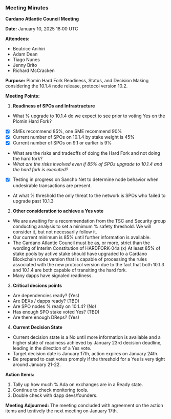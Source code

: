 ### Meeting Minutes

**Cardano Atlantic Council Meeting**

**Date:** January 10, 2025 18:00 UTC

**Attendees:** 
- Beatrice Anihiri
- Adam Dean
- Tiago Nunes
- Jenny Brito
- Richard McCracken

**Purpose:** 
Plomin Hard Fork Readiness, Status, and Decision Making considering the 10.1.4 node release, protocol version 10.2.

**Meeting Points:**

1. **Readiness of SPOs and Infrastructure**
- What % upgrade to 10.1.4 do we expect to see prior to voting Yes on the Plomin Hard Fork?
- [x] SMEs recommend 85%, one SME recommend 90%
- [x] Current number of SPOs on 10.1.4 by stake weight is 45%
- [x] Current number of SPOs on 9.1 or earlier is 9%
- What are the risks and tradeoffs of doing the Hard Fork and not doing the hard fork?
- *What are the risks involved even if 85% of SPOs upgrade to 10.1.4 and the hard fork is executed?*
- [x] Testing in progress on Sancho Net to determine node behavior when undesirable transactions are present.
- At what % threshold the only threat to the network is SPOs who failed to upgrade past 10.1.3

2. **Other consideration to achieve a Yes vote**
- We are awaiting for a recommendation from the TSC and Security group conducting analysis to set a minimum % safety threshold. We will consider it, but not necessarily follow it.
- Our current minimum is 85% until further information is available.
- The Cardano Atlantic Council must be as, or more, strict than the wording of Interim Constitution of HARDFORK-04a (x) At least 85% of stake pools by active stake should have upgraded to a Cardano Blockchain node version that is capable of processing the rules associated with the new protocol version due to the fact that both 10.1.3 and 10.1.4 are both capable of transiting the hard fork.
- Many dapps have signaled readiness.
 
3. **Critical decions points**
 - Are dependencies ready? (Yes)
 - Are DEXs / dapps ready? (TBD)
 - Are SPO nodes % ready on 10.1.4? (No)
 - Has enough SPO stake voted Yes? (TBD)
 - Are there enough DReps? (Yes)

4. **Current Decision State**
- Current decision state is a No until more information is available and a higher state of readiness achieved by January 23rd decision deadline, leading in the direction of a Yes vote.
- Target decision date is January 17th, action expires on January 24th.
- Be prepared to cast votes promply if the threshold for a Yes is very tight around January 21-22.

**Action Items:**
1. Tally up how much % Ada on exchanges are in a Ready state.
2. Continue to check monitoring tools.
3. Double check with dapp devs/founders.

**Meeting Adjourned:**
The meeting concluded with agreement on the action items and tentively the next meeting on January 17th.
